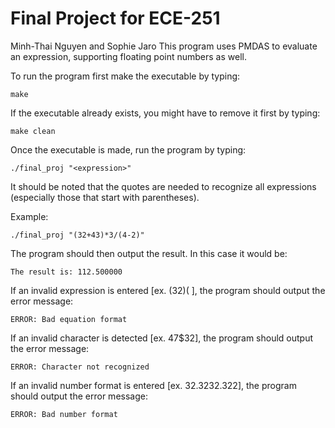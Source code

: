 # Final Project for ECE-251
Minh-Thai Nguyen and Sophie Jaro
This program uses PMDAS to evaluate an expression, supporting floating point numbers as well.

To run the program first make the executable by typing:

    make

If the executable already exists, you might have to remove it first by typing:

    make clean
    
Once the executable is made, run the program by typing:

    ./final_proj "<expression>"
    
It should be noted that the quotes are needed to recognize all expressions (especially those that start with parentheses).

Example:
    
    ./final_proj "(32+43)*3/(4-2)"
    
The program should then output the result. In this case it would be:

    The result is: 112.500000
    
If an invalid expression is entered [ex. (32)( ], the program should output the error message:

    ERROR: Bad equation format
    
If an invalid character is detected [ex. 47$32], the program should output the error message:
    
    ERROR: Character not recognized
    
If an invalid number format is entered [ex. 32.3232.322], the program should output the error message:

    ERROR: Bad number format
    

    
